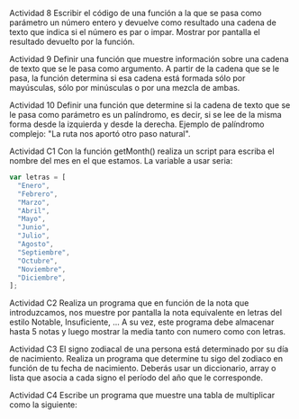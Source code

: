 Actividad 8
Escribir el código de una función a la que se pasa como parámetro un número entero y
devuelve como resultado una cadena de texto que indica si el número es par o impar. Mostrar
por pantalla el resultado devuelto por la función.

Actividad 9
Definir una función que muestre información sobre una cadena de texto que se le pasa como
argumento. A partir de la cadena que se le pasa, la función determina si esa cadena está
formada sólo por mayúsculas, sólo por minúsculas o por una mezcla de ambas.

Actividad 10
Definir una función que determine si la cadena de texto que se le pasa como parámetro es un
palíndromo, es decir, si se lee de la misma forma desde la izquierda y desde la derecha.
Ejemplo de palíndromo complejo: "La ruta nos aportó otro paso natural".

Actividad C1
Con la función getMonth() realiza un script para escriba el nombre del mes en el que
estamos. La variable a usar seria:

```js
var letras = [
  "Enero",
  "Febrero",
  "Marzo",
  "Abril",
  "Mayo",
  "Junio",
  "Julio",
  "Agosto",
  "Septiembre",
  "Octubre",
  "Noviembre",
  "Diciembre",
];
```

Actividad C2
Realiza un programa que en función de la nota que introduzcamos, nos muestre por pantalla la
nota equivalente en letras del estilo Notable, Insuficiente, ... A su vez, este programa debe
almacenar hasta 5 notas y luego mostrar la media tanto con numero como con letras.

Actividad C3
El signo zodiacal de una persona está determinado por su día de nacimiento. Realiza un
programa que determine tu sigo del zodiaco en función de tu fecha de nacimiento. Deberás
usar un diccionario, array o lista que asocia a cada signo el período del año que le corresponde.

Actividad C4
Escribe un programa que muestre una tabla de multiplicar como la siguiente:
